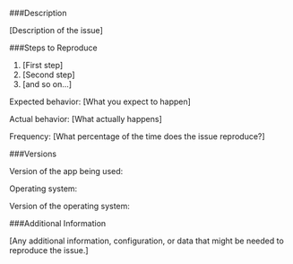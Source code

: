 ###Description

[Description of the issue]


###Steps to Reproduce

1. [First step]
2. [Second step]
3. [and so on...]

Expected behavior: [What you expect to happen]

Actual behavior: [What actually happens]

Frequency: [What percentage of the time does the issue reproduce?]


###Versions

Version of the app being used:

Operating system:

Version of the operating system:


###Additional Information

[Any additional information, configuration, or data that might be needed to reproduce the issue.]
